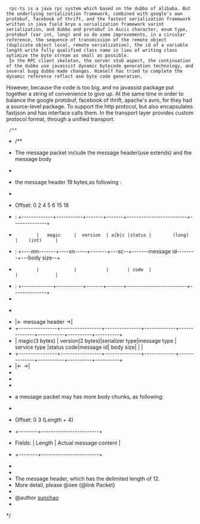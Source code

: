      rpc-ts is a java rpc system which based on the dubbo of alibaba. But the underlying serialization framework, combined with google's own protobuf, facebook of thrift, and the fastest serialization framework written in java field kryo a serialization framework varint serialization, and dubbo and protobuf in Ascii character, enum type, protobuf (var int, long) and so do some improvements, in a circular reference, the sequence of transmission of the remote object (duplicate object local, remote serialization), the id of a variable length write fully qualified class name in lieu of writing class optimize the byte stream as small as possible.
     In the RPC client skeleton, the server stub aspect, the continuation of the dubbo use javassist dynamic bytecode generation technology, and several bugg dubbo made changes. Himself has tried to complete the dynamic reference reflect asm byte code generation,
However, because the code is too big, and no javassist package put together a string of convenience to give up.
     At the same time in order to balance the google protobuf, facebook of thrift, apache's avro, for they had a source-level package. To support the http protocol, but also encapsulates fastjson and has interface calls them.
     In the transport layer provides custom protocol format, through a unified transport.
     
     /**
 * /**
 * </p>The message packet include the message header(use extends) and the message body</p>
 * 
 * </p>the message header 19 bytes,as following : </p> </p>
 * 
 * </p>Offset: 0             2           4       5       6                        15             18</p> 
 * </p>      : +-------------+-----------+-------+-------+-------------------------+--------------+</p>
 *             |   magic     |  version  | a|b|c |status |        (long)           |    (int)     |
 * </p>      : +----mn-------+----vn-----+-------+---sc--+-------message id--------+---body size--+</p>
 *             |             |           |       | code  |                         |              |   
 * </p>      : +-------------+-----------+-------+-------+-------------------------+--------------+ 
 * 
 * <pre>
 * |<-                             message header                                                                  ->|
 * +----------------+-----------------+---------------+-------------+--------------+-----------+----------+----------+ 
 * | magic(3 bytes) | version(2 bytes)|serializer type|message type | service type |status code|message id| body size|                                                    |                    |
 * +----------------+-----------------+---------------+-------------+--------------+-----------+----------+----------+
 * |<-                                                                                                             ->|
 * </pre>
 * 
 * 
 * </p>a message packet may has more body chunks, as following:</p> 
 * 
 * </p> Offset: 0        3             (Length + 4)</p> 
 * </p>         +--------+------------------------+</p> 
 * </p> Fields: | Length | Actual message content |</p>
 * </p>         +--------+------------------------+</p>
 * 
 * 
 * The message header, which has the delimited length of 12.
 * More detail, please @see {@link Packet}
 * 
 * @author <a href="mailto:sunchao6106@163.com">sunchao</a>
 *
 */
